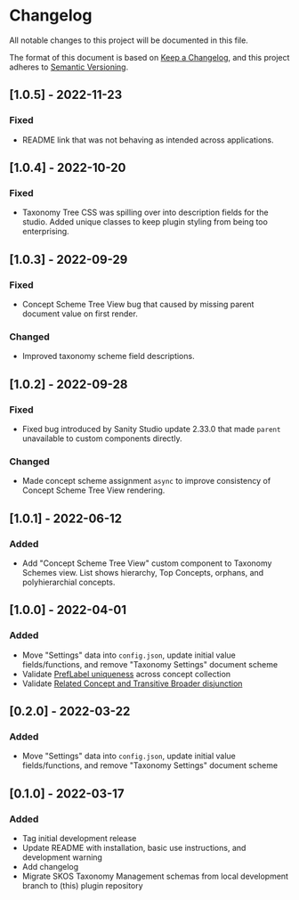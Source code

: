 # Changelog
All notable changes to this project will be documented in this file.

The format of this document is based on [Keep a Changelog](https://keepachangelog.com/en/1.0.0/),
and this project adheres to [Semantic Versioning](https://semver.org/spec/v2.0.0.html).

<!-- ## [TODO] -->

## [1.0.5] - 2022-11-23
### Fixed
- README link that was not behaving as intended across applications.  

## [1.0.4] - 2022-10-20
### Fixed
- Taxonomy Tree CSS was spilling over into description fields for the studio. Added unique classes to keep plugin styling from being too enterprising. 

## [1.0.3] - 2022-09-29
### Fixed
- Concept Scheme Tree View bug that caused by missing parent document value on first render.
### Changed 
- Improved taxonomy scheme field descriptions.

## [1.0.2] - 2022-09-28
### Fixed
- Fixed bug introduced by Sanity Studio update 2.33.0 that made `parent` unavailable to custom components directly.
### Changed 
- Made concept scheme assignment `async` to improve consistency of Concept Scheme Tree View rendering. 

## [1.0.1] - 2022-06-12
### Added
- Add "Concept Scheme Tree View" custom component to Taxonomy Schemes view. List shows hierarchy, Top Concepts, orphans, and polyhierarchial concepts.  

## [1.0.0] - 2022-04-01
### Added
- Move "Settings" data into `config.json`, update initial value fields/functions, and remove "Taxonomy Settings" document scheme
- Validate [PrefLabel uniqueness](https://www.w3.org/TR/skos-primer/#secpref) across concept collection
- Validate [Related Concept and Transitive Broader disjunction](https://www.w3.org/TR/skos-reference/#L2422)

## [0.2.0] - 2022-03-22
### Added
- Move "Settings" data into `config.json`, update initial value fields/functions, and remove "Taxonomy Settings" document scheme

## [0.1.0] - 2022-03-17
### Added
- Tag initial development release
- Update README with installation, basic use instructions, and development warning
- Add changelog
- Migrate SKOS Taxonomy Management schemas from local development branch to (this) plugin repository

<!---
## Change Log Principles
- Changelogs are for humans, not machines.
- There should be an entry for every single version.
- The same types of changes should be grouped.
- Versions and sections should be linkable.
- The latest version comes first.
- The release date of each version is displayed.
- Mention whether you follow Semantic Versioning.

## Tags
### Added
- for new features.
### Changed
- for changes in existing functionality.
### Deprecated
- for soon-to-be removed features.
### Removed
- for now removed features.
### Fixed
- for any bug fixes.
### Security
- in case of vulnerabilities.

### Unreleased 
- Keep at the top to track upcoming changes.
- People can see what changes they might expect in upcoming releases
- At release time, you can move the Unreleased section changes into a new release version section.

### Release Process 
1. Safety Checks:
  - git pull
  - git status
  - npm ci
  - npm test
2. Prepare the Release:
  - npm run build
3. Update the Changelog
4. Update the Version Number:
  - npm version patch | minor | major -m "message"
5. Publish to npm:
  - npm publish
6. Publish to Git:
  - git push
  - git push --tags
7. Create a GitHub Release (optional)

source: https://cloudfour.com/thinks/how-to-publish-an-updated-version-of-an-npm-package/
--->